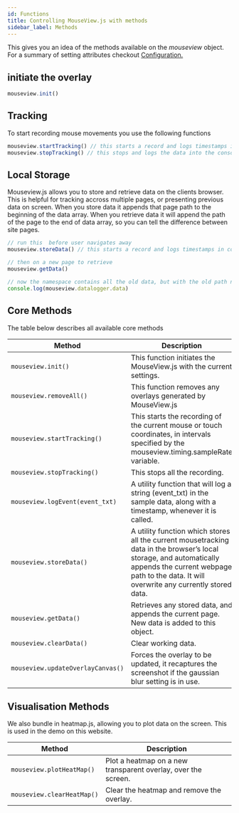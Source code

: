 ```yaml
---
id: Functions
title: Controlling MouseView.js with methods
sidebar_label: Methods
---
```


This gives you an idea of the methods available on the *mouseview* object. For a summary of setting attributes checkout [Configuration.](Configuration.md)

## initiate the overlay 
```jsx
mouseview.init()
```

## Tracking 
To start recording mouse movements you use the following functions
```jsx
mouseview.startTracking() // this starts a record and logs timestamps in console
mouseview.stopTracking() // this stops and logs the data into the console 
```

## Local Storage
Mouseview.js allows you to store and retrieve data on the clients browser. This is helpful for tracking accross multiple pages, or presenting previous data on screen. When you store data it appends that page path to the beginning of the data array. When you retrieve data it will append the path of the page to the end of data array, so you can tell the difference between site pages. 

```jsx
// run this  before user navigates away
mouseview.storeData() // this starts a record and logs timestamps in console

// then on a new page to retrieve
mouseview.getData()

// now the namespace contains all the old data, but with the old path name at the start, and the new one at the end 
console.log(mouseview.datalogger.data)
```
## Core Methods 

The table below describes all available core methods 

| Method                          | Description                                                                                                                                                                                                     |
|---------------------------------|-----------------------------------------------------------------------------------------------------------------------------------------------------------------------------------------------------------------|
| ``` mouseview.init() ```               | This function initiates the MouseView.js with the current settings.                                                                                                                                             |
| ``` mouseview.removeAll() ```          | This function removes any overlays generated by MouseView.js                                                                                                                                                    |
| ``` mouseview.startTracking() ```     | This starts the recording of the current mouse or touch coordinates, in intervals specified by the mouseview.timing.sampleRate variable.                                                                        |
| ``` mouseview.stopTracking() ```      | This stops all the recording.                                                                                                                                                                                   |
| ``` mouseview.logEvent(event_txt) ```  | A utility function that will log a string (event_txt) in the sample data, along with a timestamp, whenever it is called.                                                                                        |
| ``` mouseview.storeData() ```          | A utility function which stores all the current mousetracking data in the browser’s local storage, and automatically appends the current webpage path to the data. It will overwrite any currently stored data. |
| ``` mouseview.getData() ```            | Retrieves any stored data, and appends the current page. New data is added to this object.                                                                                                                      |
| ``` mouseview.clearData() ```          | Clear working data.                                                                                                                                                                                             |
| ``` mouseview.updateOverlayCanvas() ``` | Forces the overlay to be updated, it recaptures the screenshot if the gaussian blur setting is in use.                                                                                                          |
## Visualisation Methods

We also bundle in heatmap.js, allowing you to plot data on the screen. This is used in the demo on this website. 

| Method                   | Description                                                   |
|--------------------------|---------------------------------------------------------------|
| ``` mouseview.plotHeatMap() ``` | Plot a heatmap on a new transparent overlay, over the screen. |
| ``` mouseview.clearHeatMap() ``` | Clear the heatmap and remove the overlay.                     |

